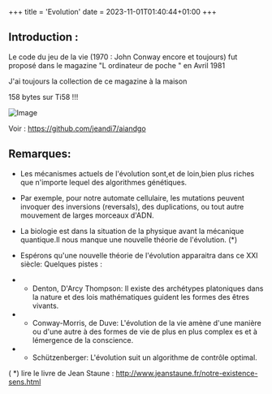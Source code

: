 +++
title = 'Evolution'
date = 2023-11-01T01:40:44+01:00
+++

## Introduction :

Le code du jeu de la vie (1970 : John Conway encore et toujours) fut proposé dans le magazine "L ordinateur de poche " en Avril 1981

J'ai toujours la collection de ce magazine à la maison 

158 bytes sur Ti58 !!!

![Image](./images/odn1.png)

Voir : https://github.com/jeandi7/aiandgo


## Remarques:

- Les mécanismes actuels de l'évolution sont,et de loin,bien plus riches que n'importe lequel des algorithmes génétiques.

- Par exemple, pour notre automate cellulaire, les mutations peuvent invoquer des inversions (reversals), des duplications, ou tout autre mouvement de larges morceaux d'ADN.

- La biologie est dans la situation de la physique avant la mécanique quantique.Il nous manque une nouvelle théorie de l'évolution. (*)

- Espérons qu'une nouvelle théorie de l'évolution apparaitra dans ce XXI siècle: Quelques pistes :

- - Denton, D'Arcy Thompson: Il existe des archétypes platoniques dans la nature et des lois mathématiques guident les formes des êtres vivants.

- - Conway-Morris, de Duve: L'évolution de la vie amène d'une manière ou d'une autre à des formes de vie de plus en plus complex es et à lémergence de la conscience.

- - Schützenberger: L'évolution suit un algorithme de contrôle optimal.

( *) lire le livre de Jean Staune : http://www.jeanstaune.fr/notre-existence-sens.html
